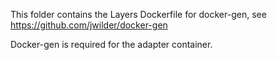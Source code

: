 This folder contains the Layers Dockerfile for docker-gen, see
https://github.com/jwilder/docker-gen

Docker-gen is required for the adapter container.
